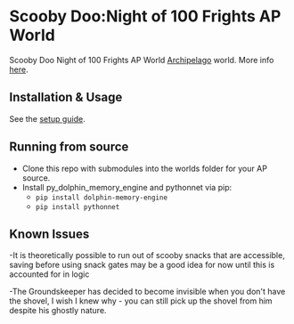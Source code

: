 # Scooby Doo:Night of 100 Frights AP World

Scooby Doo Night of 100 Frights AP World [Archipelago](https://archipelago.gg/) world.
More info [here](https://github.com/vgm5/Night_Of_100_Frights_ap_world/blob/main/docs/en_no100f.md).

## Installation & Usage

See the [setup guide](https://github.com/vgm5/Night_Of_100_Frights_ap_world/blob/main/docs/setup_en.md).

## Running from source

- Clone this repo with submodules into the worlds folder for your AP source.
- Install py_dolphin_memory_engine and pythonnet via pip:
    - ``pip install dolphin-memory-engine``
    - ``pip install pythonnet``

## Known Issues
-It is theoretically possible to run out of scooby snacks that are accessible, saving before using snack gates may be a good idea for now until this is accounted for in logic

-The Groundskeeper has decided to become invisible when you don't have the shovel, I wish I knew why - you can still pick up the shovel from him despite his ghostly nature. 
